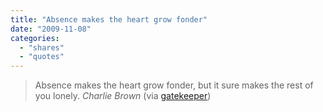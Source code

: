 ```yaml
---
title: "Absence makes the heart grow fonder"
date: "2009-11-08"
categories:
  - "shares"
  - "quotes"
---
```


> Absence makes the heart grow fonder,
> but it sure makes the rest of you lonely.
> <cite>Charlie Brown</cite> (via [gatekeeper](http://gatekeeper.tumblr.com/))
